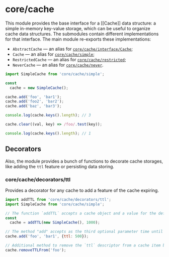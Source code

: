 # core/cache

This module provides the base interface for a [[Cache]] data structure: a simple in-memory key-value storage,
which can be useful to organize cache data structures.
The submodules contain different implementations for that interface. The main module re-exports these implementations:

* `AbstractCache` — an alias for [`core/cache/interface/Cache`](src_core_cache_interface.html);
* `Cache` — an alias for [`core/cache/simple`](src_core_cache_simple_index.html);
* `RestrictedCache` — an alias for [`core/cache/restricted`](src_core_cache_restricted_index.html);
* `NeverCache` — an alias for [`core/cache/never`](src_core_cache_never_index.html).

```js
import SimpleCache from 'core/cache/simple';

const
  cache = new SimpleCache();

cache.add('foo', 'bar1');
cache.add('foo2', 'bar2');
cache.add('baz', 'bar3');

console.log(cache.keys().length); // 3

cache.clear((val, key) => /foo/.test(key));

console.log(cache.keys().length); // 1
```

## Decorators

Also, the module provides a bunch of functions to decorate cache storages, like adding the `ttl` feature or persisting data storing.

### core/cache/decorators/ttl

Provides a decorator for any cache to add a feature of the cache expiring.

```js
import addTTL from 'core/cache/decorators/ttl';
import SimpleCache from 'core/cache/simple';

// The function `addTTL` accepts a cache object and a value for the default TTL as the second argument
const
  cache = addTTL(new SimpleCache(), 1000);

// The method "add" accepts as the third optional parameter time until expiring the item to store in milliseconds
cache.add('foo', 'bar1', {ttl: 500});

// Additional method to remove the `ttl` descriptor from a cache item by the specified key
cache.removeTTLFrom('foo');
```

